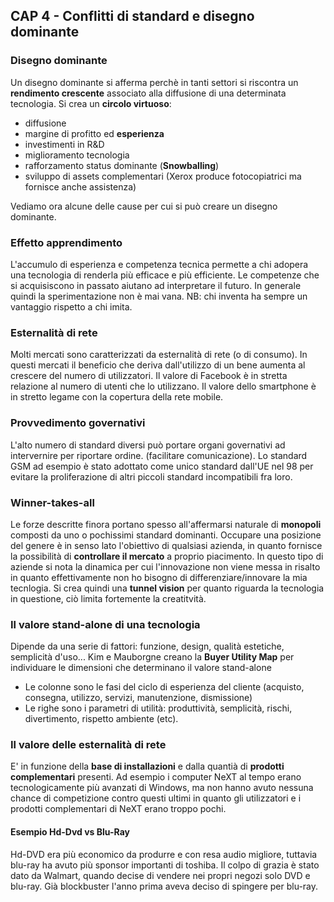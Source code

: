 ## CAP 4 - Conflitti di standard e disegno dominante

### Disegno dominante
Un disegno dominante si afferma perchè in tanti settori si riscontra un **rendimento crescente** associato alla diffusione di una determinata tecnologia. Si crea un **circolo virtuoso**:

- diffusione
- margine di profitto ed **esperienza**
- investimenti in R&D
- miglioramento tecnologia
- rafforzamento status dominante (**Snowballing**)
- sviluppo di assets complementari (Xerox produce fotocopiatrici ma fornisce anche assistenza)

Vediamo ora alcune delle cause per cui si può creare un disegno dominante.

### Effetto apprendimento
L'accumulo di esperienza e competenza tecnica permette a chi adopera una tecnologia di renderla più efficace e più efficiente. Le competenze che si acquisiscono in passato aiutano ad interpretare il futuro. In generale quindi la sperimentazione non è mai vana. NB: chi inventa ha sempre un vantaggio rispetto a chi imita.

### Esternalità di rete
Molti mercati sono caratterizzati da esternalità di rete (o di consumo). In questi mercati il beneficio che deriva dall'utilizzo di un bene aumenta al crescere del numero di utilizzatori. Il valore di Facebook è in stretta relazione al numero di utenti che lo utilizzano. Il valore dello smartphone è in stretto legame con la copertura della rete mobile.

### Provvedimento governativi
L'alto numero di standard diversi può portare organi governativi ad intervernire per riportare ordine. (facilitare comunicazione). Lo standard GSM ad esempio è stato adottato come unico standard dall'UE nel 98 per evitare la proliferazione di altri piccoli standard incompatibili fra loro.

### Winner-takes-all
Le forze descritte finora portano spesso all'affermarsi naturale di **monopoli** composti da uno o pochissimi standard dominanti. Occupare una posizione del genere è in senso lato l'obiettivo di qualsiasi azienda, in quanto fornisce la possibilità di **controllare il mercato** a proprio piacimento.
In questo tipo di aziende si nota la dinamica per cui l'innovazione non viene messa in risalto in quanto effettivamente non ho bisogno di differenziare/innovare la mia tecnlogia. Si crea quindi una **tunnel vision** per quanto riguarda la tecnologia in questione, ciò limita fortemente la creatitvità.

### Il valore stand-alone di una tecnologia
Dipende da una serie di fattori: funzione, design, qualità estetiche, semplicità d'uso...
Kim e Mauborgne creano la **Buyer Utility Map** per individuare le dimensioni che determinano il valore stand-alone

- Le colonne sono le fasi del ciclo di esperienza del cliente (acquisto, consegna, utilizzo, servizi, manutenzione, dismissione)
- Le righe sono i parametri di utilità: produttività, semplicità, rischi, divertimento, rispetto ambiente (etc).

### Il valore delle esternalità di rete
E' in funzione della **base di installazioni** e dalla quantià di **prodotti complementari** presenti. Ad esempio i computer NeXT al tempo erano tecnologicamente più avanzati di Windows, ma non hanno avuto nessuna chance di competizione contro questi ultimi in quanto gli utilizzatori e i prodotti complementari di NeXT erano troppo pochi.


#### Esempio Hd-Dvd vs Blu-Ray
Hd-DVD era più economico da produrre e con resa audio migliore, tuttavia blu-ray ha avuto più sponsor importanti di toshiba. Il colpo di grazia è stato dato da Walmart, quando decise di vendere nei propri negozi solo DVD e blu-ray. Già blockbuster l'anno prima aveva deciso di spingere per blu-ray.
